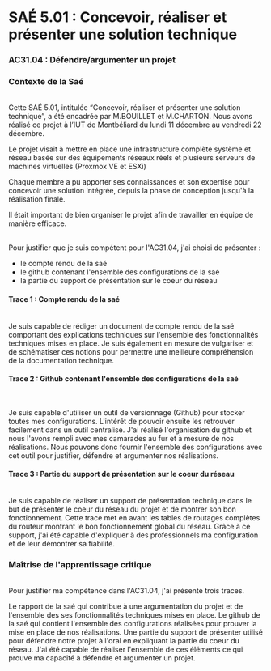 # SAÉ 5.01 : Concevoir, réaliser et présenter une solution technique
### AC31.04 : Défendre/argumenter un projet
### Contexte de la Saé
<br/>
Cette SAÉ 5.01, intitulée “Concevoir, réaliser et présenter une solution technique”, a été encadrée par M.BOUILLET et M.CHARTON. Nous avons réalisé ce projet à l’IUT de Montbéliard du lundi 11 décembre au vendredi 22 décembre.

Le projet visait à mettre en place une infrastructure complète système et réseau basée sur des équipements réseaux réels et plusieurs serveurs de machines virtuelles (Proxmox VE et ESXi)

Chaque membre a pu apporter ses connaissances et son expertise pour concevoir une solution intégrée, depuis la phase de conception jusqu'à la réalisation finale.

Il était important de bien organiser le projet afin de travailler en équipe de manière efficace.


<br/>Pour justifier que je suis compétent pour l'AC31.04, j'ai choisi de présenter :
- le compte rendu de la saé 
- le github contenant l'ensemble des configurations de la saé
- la partie du support de présentation sur le coeur du réseau 

#### Trace 1 : Compte rendu de la saé 
<br/>
Je suis capable de rédiger un document de compte rendu de la saé comportant des explications techniques sur l'ensemble des fonctionnalités techniques mises en place.
Je suis également en mesure de vulgariser et de schématiser ces notions pour permettre une meilleure compréhension de la documentation technique.
<br/>

#### Trace 2 : Github contenant l'ensemble des configurations de la saé
<br/>
 
Je suis capable d'utiliser un outil de versionnage (Github) pour stocker toutes mes configurations. L'intérêt de pouvoir ensuite les retrouver facilement dans un outil centralisé.
J'ai réalisé l'organisation du github et nous l'avons rempli avec mes camarades au fur et à mesure de nos réalisations.
Nous pouvons donc fournir l'ensemble des configurations avec cet outil pour justifier, défendre et argumenter nos réalisations.
<br/>

#### Trace 3 : Partie du support de présentation sur le coeur du réseau 
<br/>
Je suis capable de réaliser un support de présentation technique dans le but de présenter le coeur du réseau du projet et de montrer son bon fonctionnement.
Cette trace met en avant les tables de routages complètes du routeur montrant le bon fonctionnement global du réseau.
Grâce à ce support, j'ai été capable d'expliquer à des professionnels ma configuration et de leur démontrer sa fiabilité.
<br/>

### Maîtrise de l'apprentissage critique
<br/>
Pour justifier ma compétence dans l'AC31.04, j'ai présenté trois traces. 

Le rapport de la saé qui contribue à une argumentation du projet et de l'ensemble des ses fonctionnalités techniques mises en place.
Le github de la saé qui contient l'ensemble des configurations réalisées pour prouver la mise en place de nos réalisations.
Une partie du support de présenter utilisé pour défendre notre projet à l'oral en expliquant la partie du coeur du réseau.
J'ai été capable de réaliser l'ensemble de ces éléments ce qui prouve ma capacité à défendre et argumenter un projet.
<br/>
